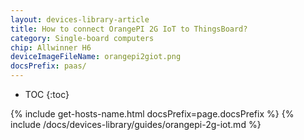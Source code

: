 ```yaml
---
layout: devices-library-article
title: How to connect OrangePI 2G IoT to ThingsBoard?
category: Single-board computers
chip: Allwinner H6
deviceImageFileName: orangepi2giot.png
docsPrefix: paas/
---
```


* TOC
{:toc}

{% include get-hosts-name.html docsPrefix=page.docsPrefix %}
{% include /docs/devices-library/guides/orangepi-2g-iot.md %}